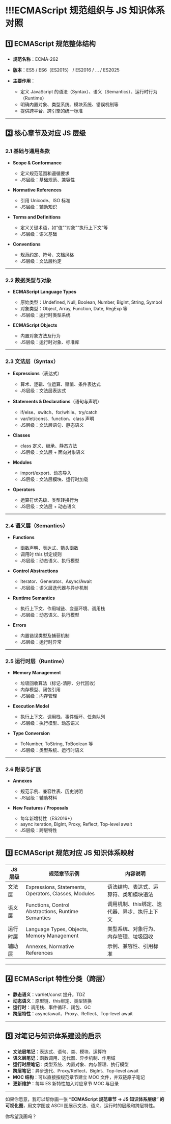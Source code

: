 # !!!ECMAScript 规范组织与 JS 知识体系对照

## 1️⃣ ECMAScript 规范整体结构

* **规范名称**：ECMA-262
* **版本**：ES5 / ES6（ES2015） / ES2016 / … / ES2025
* **主要作用**：

  * 定义 JavaScript 的语法（Syntax）、语义（Semantics）、运行时行为（Runtime）
  * 明确内置对象、类型系统、模块系统、错误机制等
  * 提供跨平台、跨引擎的统一标准

---

## 2️⃣ 核心章节及对应 JS 层级

### 2.1 基础与通用条款

* **Scope & Conformance**

  * 定义规范范围和遵循要求
  * JS层级：基础规范、兼容性

* **Normative References**

  * 引用 Unicode、ISO 标准
  * JS层级：辅助知识

* **Terms and Definitions**

  * 定义关键术语，如“值”“对象”“执行上下文”等
  * JS层级：语义基础

* **Conventions**

  * 规范约定、符号、文档风格
  * JS层级：文法层约定

---

### 2.2 数据类型与对象

* **ECMAScript Language Types**

  * 原始类型：Undefined, Null, Boolean, Number, BigInt, String, Symbol
  * 对象类型：Object, Array, Function, Date, RegExp 等
  * JS层级：运行时类型系统

* **ECMAScript Objects**

  * 内置对象方法及行为
  * JS层级：运行时对象、标准库

---

### 2.3 文法层（Syntax）

* **Expressions**（表达式）

  * 算术、逻辑、位运算、赋值、条件表达式
  * JS层级：文法层表达式

* **Statements & Declarations**（语句与声明）

  * if/else、switch、for/while、try/catch
  * var/let/const、function、class 声明
  * JS层级：文法层语句、静态语义

* **Classes**

  * class 定义、继承、静态方法
  * JS层级：文法层 + 面向对象语义

* **Modules**

  * import/export、动态导入
  * JS层级：文法层模块、运行时加载

* **Operators**

  * 运算符优先级、类型转换行为
  * JS层级：文法层 + 动态语义

---

### 2.4 语义层（Semantics）

* **Functions**

  * 函数声明、表达式、箭头函数
  * 调用时 this 绑定规则
  * JS层级：动态语义、执行模型

* **Control Abstractions**

  * Iterator、Generator、Async/Await
  * JS层级：语义层迭代器与异步机制

* **Runtime Semantics**

  * 执行上下文、作用域链、变量环境、调用栈
  * JS层级：动态语义、执行模型

* **Errors**

  * 内置错误类型及捕获机制
  * JS层级：运行时异常

---

### 2.5 运行时层（Runtime）

* **Memory Management**

  * 垃圾回收算法（标记-清除、分代回收）
  * 内存模型、闭包引用
  * JS层级：内存管理

* **Execution Model**

  * 执行上下文、调用栈、事件循环、任务队列
  * JS层级：执行模型、动态语义

* **Type Conversion**

  * ToNumber, ToString, ToBoolean 等
  * JS层级：类型系统、运行时语义

---

### 2.6 附录与扩展

* **Annexes**

  * 规范示例、兼容性表、历史说明
  * JS层级：辅助材料

* **New Features / Proposals**

  * 每年新增特性（ES2016+）
  * async iteration, BigInt, Proxy, Reflect, Top-level await
  * JS层级：跨层特性

---

## 3️⃣ ECMAScript 规范对应 JS 知识体系映射

| JS 层级 | 规范章节示例                                               | 内容说明                     |
| ----- | ---------------------------------------------------- | ------------------------ |
| 文法层   | Expressions, Statements, Operators, Classes, Modules | 语法结构、表达式、运算符、类和模块语法      |
| 语义层   | Functions, Control Abstractions, Runtime Semantics   | 调用机制、this绑定、迭代器、异步、执行上下文 |
| 运行时层  | Language Types, Objects, Memory Management           | 类型系统、对象行为、内存管理、垃圾回收      |
| 辅助层   | Annexes, Normative References                        | 示例、兼容性、引用标准              |

---

## 4️⃣ ECMAScript 特性分类（跨层）

* **静态语义**：var/let/const 提升，TDZ
* **动态语义**：原型链、this绑定、类型转换
* **运行时**：调用栈、事件循环、闭包、GC
* **跨层特性**：async/await、Proxy、Reflect、Top-level await

---

## 5️⃣ 对笔记与知识体系建设的启示

* **文法层笔记**：表达式、语句、类、模块、运算符
* **语义层笔记**：函数调用、迭代器、异步机制、作用域
* **运行时层笔记**：类型系统、内置对象、内存管理、执行模型
* **跨层笔记**：异步迭代、Proxy/Reflect、BigInt、Top-level await
* **MOC 结构**：可以直接按规范章节建立 MOC 文件，并双链原子笔记
* **更新维护**：每年 ES 新特性加入对应章节 MOC 与目录

---

如果你愿意，我可以帮你画一张 **“ECMAScript 规范章节 → JS 知识体系层级” 的可视化图**，用文字图或 ASCII 图展示文法、语义、运行时的层级和跨层特性。

你希望我画吗？
